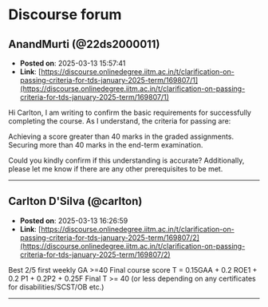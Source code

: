 # Discourse forum

## AnandMurti (@22ds2000011)
- **Posted on**: 2025-03-13 15:57:41
- **Link**: [https://discourse.onlinedegree.iitm.ac.in/t/clarification-on-passing-criteria-for-tds-january-2025-term/169807/1](https://discourse.onlinedegree.iitm.ac.in/t/clarification-on-passing-criteria-for-tds-january-2025-term/169807/1)

Hi Carlton,
I am writing to confirm the basic requirements for successfully completing the course.
As I understand, the criteria for passing are:

Achieving a score greater than 40 marks in the graded assignments.
Securing more than 40 marks in the end-term examination.

Could you kindly confirm if this understanding is accurate? Additionally, please let me know if there are any other prerequisites to be met.

---

## Carlton D'Silva (@carlton)
- **Posted on**: 2025-03-13 16:26:59
- **Link**: [https://discourse.onlinedegree.iitm.ac.in/t/clarification-on-passing-criteria-for-tds-january-2025-term/169807/2](https://discourse.onlinedegree.iitm.ac.in/t/clarification-on-passing-criteria-for-tds-january-2025-term/169807/2)

Best 2/5 first weekly GA >=40
Final course score T = 0.15GAA + 0.2 ROE1 + 0.2 P1 + 0.2P2 + 0.25F
Final T >= 40 (or less depending on any certificates for disabilities/SCST/OB etc.)

---
